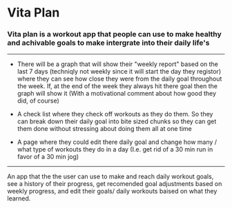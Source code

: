 # Vita Plan
### Vita plan is a workout app that people can use to make healthy and achivable goals to make intergrate into their daily life's

---------------------------------------------------------------------------------------------------------------------------------------------------------------------------------

- There will be a graph that will show their "weekly report" based on the last 7 days (techniqly not weekly since it will start the day they registor) where they can see how close they were from the daily goal throughout the week. If, at the end of the week they always hit there goal then the graph will show it (With a motivational comment about how good they did, of course)


- A check list where they check off workouts as they do them. So they can break down their daily goal into bite sized chunks so they can get them done without stressing about doing them all at one time

- A page where they could edit there daily goal and change how many / what type of workouts they do in a day (I.e. get rid of a 30 min run in favor of a 30 min jog)

---------------------------------------------------------------------------------------------------------------------------------------------------------------------------------

An app that the the user can use to make and reach daily workout goals, see a history of their progress, get recomended goal adjustments based on weekly progress, and edit their goals/ daily workouts baised on what they learned.
